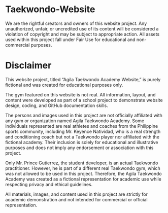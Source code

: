 # Taekwondo-Website
We are the rightful creators and owners of this website project. Any unauthorized, unfair, or uncredited use of its content will be considered a violation of copyright and may be subject to appropriate action. All assets used within this project fall under Fair Use for educational and non-commercial purposes.

# Disclaimer
This website project, titled “Agila Taekwondo Academy Website,” is purely fictional and was created for educational purposes only.

The gym featured on this website is not real. All information, layout, and content were developed as part of a school project to demonstrate website design, coding, and GitHub documentation skills.

The persons and images used in this project are not officially affiliated with any gym or organization named Agila Taekwondo Academy. Some individuals represented are real athletes and coaches from the Philippine sports community, including Mr. Keyence Natividad, who is a real strength and conditioning coach but not a Taekwondo player nor affiliated with the fictional academy. Their inclusion is solely for educational and illustrative purposes and does not imply any endorsement or association with this project.

Only Mr. Prince Gutierrez, the student developer, is an actual Taekwondo practitioner. However, he is part of a different real Taekwondo gym, which was not allowed to be used in this project. Therefore, the Agila Taekwondo Academy was created as a fictional representation for academic use while respecting privacy and ethical guidelines. 

All materials, images, and content used in this project are strictly for academic demonstration and not intended for commercial or official representation.
